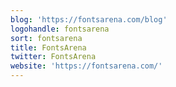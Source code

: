 ```yaml
---
blog: 'https://fontsarena.com/blog'
logohandle: fontsarena
sort: fontsarena
title: FontsArena
twitter: FontsArena
website: 'https://fontsarena.com/'
---
```

